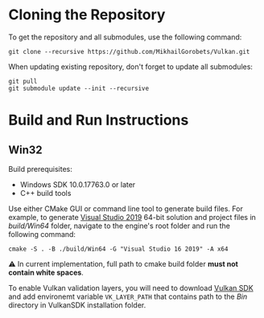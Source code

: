 <a name="cloning"></a>
# Cloning the Repository

To get the repository and all submodules, use the following command:

```
git clone --recursive https://github.com/MikhailGorobets/Vulkan.git
```

When updating existing repository, don't forget to update all submodules:

```
git pull
git submodule update --init --recursive
```

<a name="build_and_run"></a>
# Build and Run Instructions

<a name="build_and_run_win32"></a>
## Win32

Build prerequisites:

* Windows SDK 10.0.17763.0 or later
* C++ build tools

Use either CMake GUI or command line tool to generate build files. For example, to generate 
[Visual Studio 2019](https://www.visualstudio.com/vs/community) 64-bit solution and project files in *build/Win64* folder, 
navigate to the engine's root folder and run the following command:

```
cmake -S . -B ./build/Win64 -G "Visual Studio 16 2019" -A x64
```

:warning: In current implementation, full path to cmake build folder **must not contain white spaces**.

To enable Vulkan validation layers, you will need to download [Vulkan SDK](https://www.lunarg.com/vulkan-sdk/) and add environemt
variable `VK_LAYER_PATH` that contains path to the *Bin* directory in VulkanSDK installation folder.

